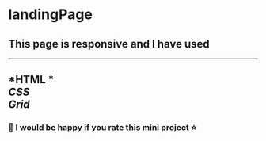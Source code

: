 # landingPage
## This page is responsive and I have used 
---
*HTML *    
*CSS*    
*Grid*       
---
### 🥰 I would be happy if you rate this mini project ⭐